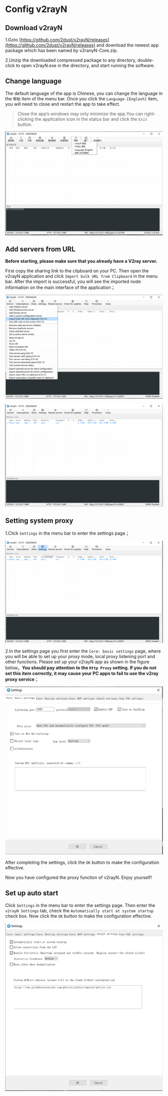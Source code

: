 # Config v2rayN

## Download v2rayN

1.Goto [https://github.com/2dust/v2rayN/releases](https://github.com/2dust/v2rayN/releases) and download the newest app package which has been named by v2ranyN-Core.zip.

2.Unzip the downloaded compressed package to any directory, double-click to open v2rayN.exe in the directory, and start running the software.

## Change language

The default language of the app is Chinese, you can change the language in the `帮助` item of the menu bar.
Once you click the `Language-[Englash]` item, you will need to close and restart the app to take effect.

>Close the app‘s windows may only minimize the app.You can right-clicking the application icon in the status bar and click the `Exit` button.

![Change language](/v2rayn_step_0.PNG)

## Add servers from URL

**Before starting, please make sure that you already have a V2ray server.**

First copy the sharing link to the clipboard on your PC. Then open the v2rayN application and click `Import bulk URL from Clipboard` in the menu bar. After the import is successful, you will see the imported node information on the main interface of the application；

![Import URL](/v2rayn_step_1.PNG)

![Import is successful](/v2rayn_step_2.PNG)



## Setting system proxy

1.Click `Settings` in the menu bar to enter the settings page；

![Enter the settings page](/v2rayn_step_3.PNG)

2.In the settings page you first enter the `Core: basic settings` page, where you will be able to set up your proxy mode, local proxy listening port and other functions. Please set up your v2rayN app as shown in the figure below。**You should pay attention to the `Http Proxy` setting. If you do not set this item correctly, it may cause your PC apps to fail to use the v2ray proxy service**；

![Core: basic settings](/v2rayn_step_4.PNG)

After completing the settings, click the `OK` button to make the configuration effective.

Now you have configured the proxy function of v2rayN. Enjoy yourself!

## Set up auto start

Click `Settings` in the menu bar to enter the settings page. Then enter the `v2rayN Settings` tab, check the `Automatically start at system startup` check box. Now click the `OK` button to make the configuration effective.

![Auto start](/v2rayn_step_5.PNG)
